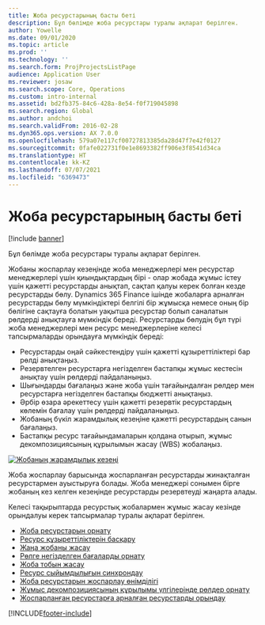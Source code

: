 ```yaml
---
title: Жоба ресурстарының басты беті
description: Бұл бөлімде жоба ресурстары туралы ақпарат берілген.
author: Yowelle
ms.date: 09/01/2020
ms.topic: article
ms.prod: ''
ms.technology: ''
ms.search.form: ProjProjectsListPage
audience: Application User
ms.reviewer: josaw
ms.search.scope: Core, Operations
ms.custom: intro-internal
ms.assetid: bd2fb375-84c6-428a-8e54-f0f719045898
ms.search.region: Global
ms.author: andchoi
ms.search.validFrom: 2016-02-28
ms.dyn365.ops.version: AX 7.0.0
ms.openlocfilehash: 579a07e117cf00727813385da28d47f7e42f0127
ms.sourcegitcommit: 0fafe022731f0e1e8693382ff906e3f8541d34ca
ms.translationtype: HT
ms.contentlocale: kk-KZ
ms.lasthandoff: 07/07/2021
ms.locfileid: "6369473"
---
```

# <a name="project-resourcing-home-page"></a>Жоба ресурстарының басты беті

[!include [banner](../includes/banner.md)]

Бұл бөлімде жоба ресурстары туралы ақпарат берілген.

Жобаны жоспарлау кезеңінде жоба менеджерлері мен ресурстар менеджерлері үшін қиындықтардың бірі - олар жобада жұмыс істеу үшін қажетті ресурстарды анықтап, сақтап қалуы керек болған кезде ресурстарды бөлу. Dynamics 365 Finance ішінде жобаларға арналған ресурстарды бөлу мүмкіндіктері белгілі бір жұмысқа немесе оның бір бөлігіне сақтауға болатын уақытша ресурстар болып саналатын рөлдерді анықтауға мүмкіндік береді. Ресурстарды бөлудің бұл түрі жоба менеджерлері мен ресурс менеджерлеріне келесі тапсырмаларды орындауға мүмкіндік береді:

- Ресурстарды оңай сәйкестендіру үшін қажетті құзыреттіліктері бар рөлді анықтаңыз.
- Резервтелген ресурстарға негізделген бастапқы жұмыс кестесін анықтау үшін рөлдерді пайдаланыңыз.
- Шығындарды бағалаңыз және жоба үшін тағайындалған рөлдер мен ресурстарға негізделген бастапқы бюджетті анықтаңыз.
- Әрбір өзара әрекеттесу үшін қажетті резервтік ресурстардың көлемін бағалау үшін рөлдерді пайдаланыңыз.
- Жобаның бүкіл жарамдылық кезеңіне қажетті ресурстардың санын бағалаңыз.
- Бастапқы ресурс тағайындамаларын қолдана отырып, жұмыс декомпозициясының құрылымын жасау (WBS) жобалаңыз.

[![Жобаның жарамдылық кезеңі](./media/projectresourcing02-1024x812.jpg)](./media/projectresourcing02.jpg)

Жоба жоспарлау барысында жоспарланған ресурстарды жинақталған ресурстармен ауыстыруға болады. Жоба менеджері сонымен бірге жобаның кез келген кезеңінде ресурстарды резервтеуді жаңарта алады.

Келесі тақырыптарда ресурстық жобалармен жұмыс жасау кезінде орындалуы керек тапсырмалар туралы ақпарат берілген.

- [Жоба ресурстарын орнату](set-up-project-resources.md)
- [Ресурс құзыреттіліктерін басқару](manage-resource-competencies.md)
- [Жаңа жобаны жасау](create-new-project.md)
- [Рөлге негізделген бағаларды орнату](set-up-role-based-pricing.md)
- [Жоба тобын жасау](create-project-team.md)
- [Ресурс сыйымдылығын синхрондау](synchronize-resource-capacity.md)
- [Жоба ресурстарын жоспарлау өнімділігі](project-scheduling-performance.md)
- [Жұмыс декомпозициясының құрылымы үлгілерінде рөлдер орнату](set-up-roles-wbs-template.md)
- [Жоспарланған ресурстарға арналған ресурстарды орындау](resource-fulfillment-planned-resources.md)


[!INCLUDE[footer-include](../includes/footer-banner.md)]